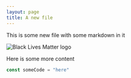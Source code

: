 ```yaml
---
layout: page
title: A new file
---
```

This is some new file with some markdown in it

![Black Lives Matter logo](static/black_lives_matter_logo.svg)

Here is some more content

```javascript
const someCode = "here"
```